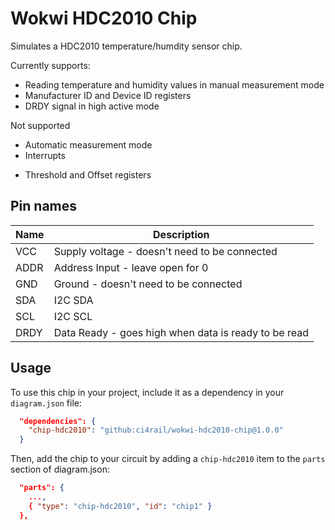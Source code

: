 # Wokwi HDC2010 Chip

Simulates a HDC2010 temperature/humdity sensor chip.

Currently supports: 
* Reading temperature and humidity values in manual measurement mode
* Manufacturer ID and Device ID registers
* DRDY signal in high active mode

Not supported
* Automatic measurement mode
* Interrupts
- Threshold and Offset registers


## Pin names

| Name | Description              |
| ---- | ------------------------ |
| VCC  | Supply voltage  - doesn't need to be connected |
| ADDR   | Address Input - leave open for 0 |
| GND  | Ground - doesn't need to be connected |
| SDA  | I2C SDA |
| SCL  | I2C SCL |
| DRDY | Data Ready - goes high when data is ready to be read |

## Usage

To use this chip in your project, include it as a dependency in your `diagram.json` file:

```json
  "dependencies": {
    "chip-hdc2010": "github:ci4rail/wokwi-hdc2010-chip@1.0.0"
  }
```

Then, add the chip to your circuit by adding a `chip-hdc2010` item to the `parts` section of diagram.json:

```json
  "parts": {
    ...,
    { "type": "chip-hdc2010", "id": "chip1" }
  },
```


